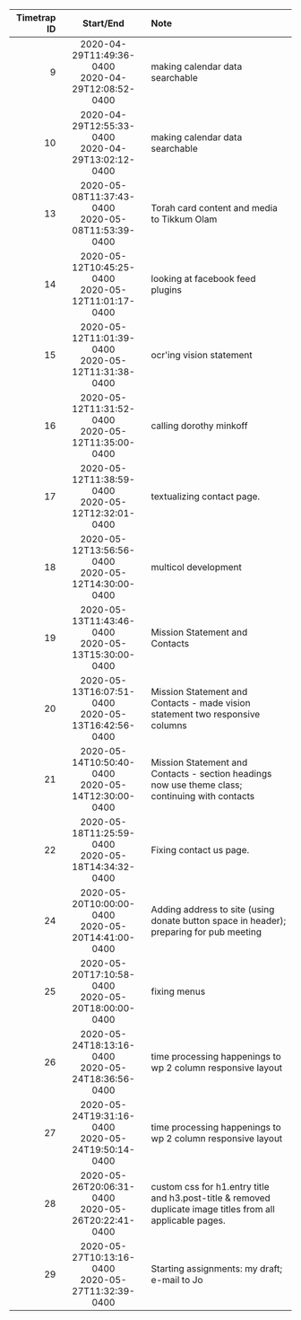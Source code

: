 |Timetrap ID|Start/End|Note|
|----:|:----:|:----|
|9|2020-04-29T11:49:36-0400<br>2020-04-29T12:08:52-0400|making calendar data searchable|
|10|2020-04-29T12:55:33-0400<br>2020-04-29T13:02:12-0400|making calendar data searchable|
|13|2020-05-08T11:37:43-0400<br>2020-05-08T11:53:39-0400|Torah card content and media to Tikkum Olam|
|14|2020-05-12T10:45:25-0400<br>2020-05-12T11:01:17-0400|looking at facebook feed plugins|
|15|2020-05-12T11:01:39-0400<br>2020-05-12T11:31:38-0400|ocr'ing vision statement|
|16|2020-05-12T11:31:52-0400<br>2020-05-12T11:35:00-0400|calling dorothy minkoff|
|17|2020-05-12T11:38:59-0400<br>2020-05-12T12:32:01-0400|textualizing contact page.|
|18|2020-05-12T13:56:56-0400<br>2020-05-12T14:30:00-0400|multicol development|
|19|2020-05-13T11:43:46-0400<br>2020-05-13T15:30:00-0400|Mission Statement and Contacts|
|20|2020-05-13T16:07:51-0400<br>2020-05-13T16:42:56-0400|Mission Statement and Contacts - made vision statement two responsive columns|
|21|2020-05-14T10:50:40-0400<br>2020-05-14T12:30:00-0400|Mission Statement and Contacts - section headings now use theme class; continuing with contacts|
|22|2020-05-18T11:25:59-0400<br>2020-05-18T14:34:32-0400|Fixing contact us page.|
|24|2020-05-20T10:00:00-0400<br>2020-05-20T14:41:00-0400|Adding address to site (using donate button space in header); preparing for pub meeting|
|25|2020-05-20T17:10:58-0400<br>2020-05-20T18:00:00-0400|fixing menus|
|26|2020-05-24T18:13:16-0400<br>2020-05-24T18:36:56-0400|time processing happenings to wp 2 column responsive layout|
|27|2020-05-24T19:31:16-0400<br>2020-05-24T19:50:14-0400|time processing happenings to wp 2 column responsive layout|
|28|2020-05-26T20:06:31-0400<br>2020-05-26T20:22:41-0400|custom css for h1.entry title and h3.post-title &amp; removed duplicate image titles from all applicable pages.|
|29|2020-05-27T10:13:16-0400<br>2020-05-27T11:32:39-0400|Starting assignments: my draft; e-mail to Jo|